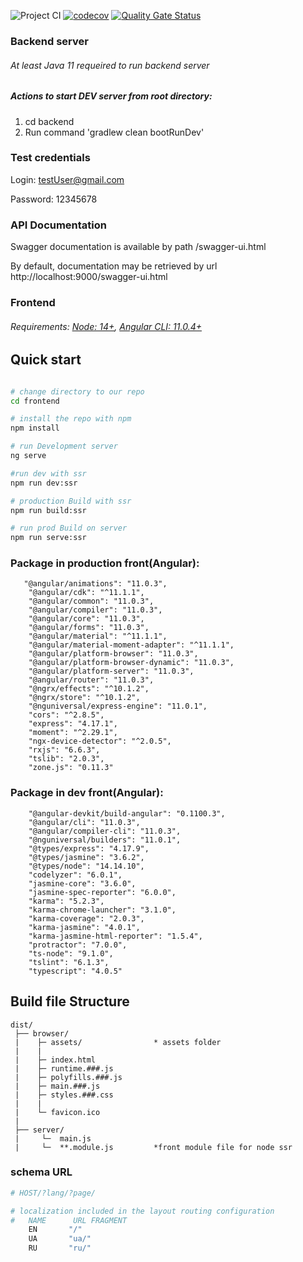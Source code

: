 ![Project CI](https://github.com/trip-companion/app/workflows/Project%20CI/badge.svg?branch=master)
[![codecov](https://codecov.io/gh/trip-companion/app/branch/master/graph/badge.svg?token=lIzJjepNeC)](https://codecov.io/gh/trip-companion/app)
[![Quality Gate Status](https://sonarcloud.io/api/project_badges/measure?project=trip-companion_app&metric=alert_status)](https://sonarcloud.io/dashboard?id=trip-companion_app)

### Backend server
###### At least Java 11 requeired to run backend server
##### Actions to start DEV server from root directory:
1. cd backend
2. Run command 'gradlew clean bootRunDev'
### Test credentials
Login: testUser@gmail.com

Password: 12345678

### API Documentation
Swagger documentation is available by path /swagger-ui.html

By default, documentation may be retrieved by url http://localhost:9000/swagger-ui.html

### Frontend
###### Requirements: [Node: 14+](https://nodejs.org/en/), [Angular CLI: 11.0.4+](https://cli.angular.io/)

## Quick start
```bash

# change directory to our repo
cd frontend

# install the repo with npm
npm install

# run Development server
ng serve

#run dev with ssr
npm run dev:ssr

# production Build with ssr
npm run build:ssr

# run prod Build on server
npm run serve:ssr

```

### Package in production front(Angular): 
```
   "@angular/animations": "11.0.3",
    "@angular/cdk": "^11.1.1",
    "@angular/common": "11.0.3",
    "@angular/compiler": "11.0.3",
    "@angular/core": "11.0.3",
    "@angular/forms": "11.0.3",
    "@angular/material": "^11.1.1",
    "@angular/material-moment-adapter": "^11.1.1",
    "@angular/platform-browser": "11.0.3",
    "@angular/platform-browser-dynamic": "11.0.3",
    "@angular/platform-server": "11.0.3",
    "@angular/router": "11.0.3",
    "@ngrx/effects": "^10.1.2",
    "@ngrx/store": "^10.1.2",
    "@nguniversal/express-engine": "11.0.1",
    "cors": "^2.8.5",
    "express": "4.17.1",
    "moment": "^2.29.1",
    "ngx-device-detector": "^2.0.5",
    "rxjs": "6.6.3",
    "tslib": "2.0.3",
    "zone.js": "0.11.3"
```
### Package in dev front(Angular): 
```
    "@angular-devkit/build-angular": "0.1100.3",
    "@angular/cli": "11.0.3",
    "@angular/compiler-cli": "11.0.3",
    "@nguniversal/builders": "11.0.1",
    "@types/express": "4.17.9",
    "@types/jasmine": "3.6.2",
    "@types/node": "14.14.10",
    "codelyzer": "6.0.1",
    "jasmine-core": "3.6.0",
    "jasmine-spec-reporter": "6.0.0",
    "karma": "5.2.3",
    "karma-chrome-launcher": "3.1.0",
    "karma-coverage": "2.0.3",
    "karma-jasmine": "4.0.1",
    "karma-jasmine-html-reporter": "1.5.4",
    "protractor": "7.0.0",
    "ts-node": "9.1.0",
    "tslint": "6.1.3",
    "typescript": "4.0.5"
```

## Build file Structure
```
dist/
 ├── browser/
 |    ├─ assets/                * assets folder
 |    |
 |    ├─ index.html
 |    ├─ runtime.###.js
 |    ├─ polyfills.###.js       
 |    ├─ main.###.js
 |    ├─ styles.###.css
 |    |
 |    └─ favicon.ico
 |
 ├── server/
 |     └─  main.js
 |     └─  **.module.js         *front module file for node ssr
```

### schema URL

```bash
# HOST/?lang/?page/

# localization included in the layout routing configuration
#   NAME      URL FRAGMENT
    EN       "/"
    UA       "ua/"
    RU       "ru/"   

```